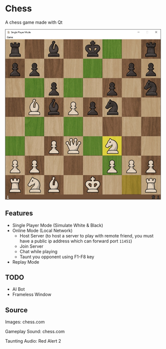 # Chess

A chess game made with Qt

![demo](demo.jpg)

## Features

- Single Player Mode (Simulate White & Black)
- Online Mode (Local Network)
  - Host Server (to host a server to play with remote friend, you must have a public ip address which can forward port `11451`)
  - Join Server
  - Chat while playing
  - Taunt you opponent using F1-F8 key
- Replay Mode

## TODO

- AI Bot
- Frameless Window

## Source

Images: chess.com

Gameplay Sound: chess.com

Taunting Audio: Red Alert 2

